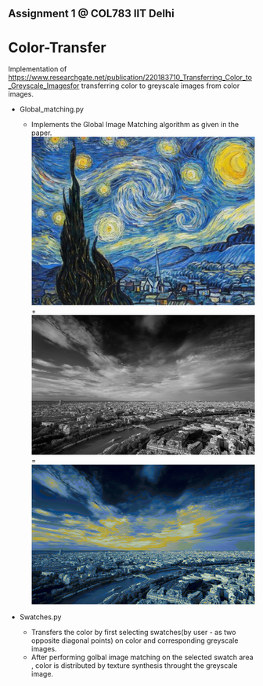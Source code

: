 ## Assignment 1 @ COL783 IIT Delhi

# Color-Transfer
Implementation of https://www.researchgate.net/publication/220183710_Transferring_Color_to_Greyscale_Imagesfor transferring color to greyscale images from color images.

* Global_matching.py 
  * Implements the Global Image Matching algorithm as given in the paper.
  ![Color_Image](https://github.com/AyushAniket/Color-Transfer/blob/master/color_global_2.jpg?raw=true) + 
  ![Grey_Image](https://github.com/AyushAniket/Color-Transfer/blob/master/gray_global_2.jpg?raw=true) =
  ![Result_Image](https://github.com/AyushAniket/Color-Transfer/blob/master/result_global_2.png?raw=true)
 
* Swatches.py 
  * Transfers the color by first selecting swatches(by user - as two opposite diagonal points) on color and corresponding greyscale images.
  * After performing golbal image matching on the selected swatch area , color is distributed by texture synthesis throught the greyscale image.
